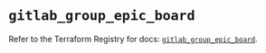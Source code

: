 # `gitlab_group_epic_board`

Refer to the Terraform Registry for docs: [`gitlab_group_epic_board`](https://registry.terraform.io/providers/gitlabhq/gitlab/17.8.0/docs/resources/group_epic_board).
